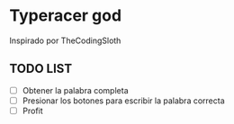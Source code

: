# Typeracer god
Inspirado por TheCodingSloth

## TODO LIST
- [ ] Obtener la palabra completa
- [ ] Presionar los botones para escribir la palabra correcta
- [ ] Profit
